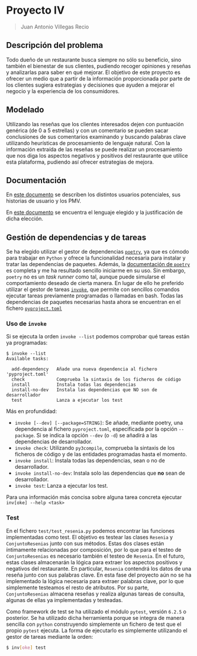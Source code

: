 # Proyecto IV
> Juan Antonio Villegas Recio 

## Descripción del problema
Todo dueño de un restaurante busca siempre no sólo su beneficio, sino también el bienestar de sus clientes, pudiendo recoger opiniones y reseñas y analizarlas para saber en qué mejorar. El objetivo de este proyecto es ofrecer un medio que a partir de la información proporcionada por parte de los clientes sugiera estrategias y decisiones que ayuden a mejorar el negocio y la experiencia de los consumidores. 

## Modelado
Utilizando las reseñas que los clientes interesados dejen con puntuación genérica (de 0 a 5 estrellas) y con un comentario se pueden sacar conclusiones de sus comentarios examinando y buscando palabras clave utilizando heurísticas de procesamiento de lenguaje natural. Con la información extraída de las reseñas se puede realizar un procesamiento que nos diga los aspectos negativos y positivos del restaurante que utilice esta plataforma, pudiendo así ofrecer estrategias de mejora.

## Documentación
En [este documento](./docs/personas.md) se describen los distintos usuarios potenciales, sus historias de usuario y los PMV.

En [este documento](./docs/lenguaje.md) se encuentra el lenguaje elegido y la justificación de dicha elección.

## Gestión de dependencias y de tareas
Se ha elegido utilizar el gestor de dependencias [`poetry`](https://python-poetry.org/), ya que es cómodo para trabajar en `Python` y ofrece la funcionalidad necesaria para instalar y tratar las dependencias de paquetes. Además, la [documentación de `poetry`](https://python-poetry.org/docs/) es completa y me ha resultado sencillo iniciarme en su uso. Sin embargo, `poetry` no es un *task runner* como tal, aunque puede simularse el comportamiento deseado de cierta manera. En lugar de ello he preferido utilizar el gestor de tareas [`invoke`](https://www.pyinvoke.org/), que permite con sencillos comandos ejecutar tareas previamente programadas o llamadas en bash. Todas las dependencias de paquetes necesarias hasta ahora se encuentran en el fichero [`pyproject.toml`](./pyproject.toml)

### Uso de `invoke`
Si se ejecuta la orden `invoke --list` podemos comprobar qué tareas están ya programadas:

```
$ invoke --list
Available tasks:

  add-dependency   Añade una nueva dependencia al fichero 'pyproject.toml'
  check            Comprueba la sintaxis de los ficheros de código
  install          Instala todas las dependencias
  install-no-dev   Instala las dependencias que NO son de desarrollador
  test             Lanza a ejecutar los test
```

Más en profundidad:

* `invoke [--dev] [--package=STRING]`: Se añade, mediante poetry, una dependencia al fichero `pyproject.toml`, especificada por la opción `--package`. Si se indica la opción `--dev` (o `-d`) se añadirá a las dependencias de desarrollador.
* `invoke check`: Utilizando `py3compile`, comprueba la sintaxis de los ficheros de código y de las entidades programadas hasta el momento.
* `invoke install`: Instala todas las dependencias, sean o no de desarrollador.
* `invoke install-no-dev`: Instala solo las dependencias que **no** sean de desarrollador.
* `invoke test`: Lanza a ejecutar los test.

Para una información más concisa sobre alguna tarea concreta ejecutar `inv[oke] --help <task>` 

### Test

En el fichero `test/test_resenia.py` podemos encontrar las funciones implementadas como test. El objetivo es testear las clases `Resenia` y `ConjuntoResenias` junto con sus métodos. Estas dos clases están íntimamente relacionadas por composición, por lo que para el testeo de `ConjuntoResenias` es necesario también el testeo de `Resenia`. En el futuro, estas clases almacenarán la lógica para extraer los aspectos positivos y negativos del restaurante. En particular, `Resenia` contendrá los datos de una reseña junto con sus palabras clave. En esta fase del proyecto aún no se ha implementado la lógica necesaria para extraer palabras clave, por lo que simplemente testeamos el resto de atributos. Por su parte, `ConjuntoResenias` almacena reseñas y realiza algunas tareas de consulta, algunas de ellas ya implementadas y testeadas.

Como framework de test se ha utilizado el módulo `pytest`, versión `6.2.5` o posterior. Se ha utilizado dicha herramienta porque se integra de manera sencilla con `python` construyendo simplemente un fichero de test que el propio `pytest` ejecuta. La forma de ejecutarlo es simplemente utilizando el gestor de tareas mediante la orden:
```bash
$ inv[oke] test
```
